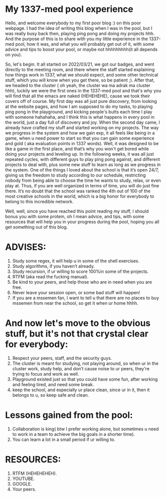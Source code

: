 #   My 1337-med pool experience


Hello, and welcome everybody to my first poor blog :) on this poor webpage. I had the idea of writing this blog when I was in the pool, but I was really busy back then, playing ping pong and doing my projects hhh. And the purpose of this is to share with you my little experience in the 1337-med pool, how it was, and what you will probably get out of it, with some advice and tips to boost your pool, or maybe not hhhhhhhhh(it all depends on you).

So, let's begin. It all started on 2022/03/21, we got our badges, and went directly to the meeting room, and there where the staff started explaining how things work in 1337, what we should expect, and some other technical stuff, which you will know when you get there, so be patient ;). After that, we headed to the cluster ( oh yeah, the cluster wa ma adrak ma cluster hhh), luckily we were the first ones in the 1337-med pool and that's why you will find that all the emacs are naked (HEHEHEHE), cause we took their covers off of course.
My first day was all just pure discovery, from looking at the website pages, and how I am supposed to do my tasks, to playing ping pong in the playground, and kicking people's butts each time I play with someone hahahaha, and I think this is what happens in every pool in the world, just a day full of discovery and joy. When the second day came, I already have crafted my stuff and started working on my projects. The way we progress in the system and how we gain exp, it all feels like being in a game, when u need power to start so that you can gain some experience and gold ( aka evaluation points in 1337 words). Well, it was designed to be like a game in the first place, and that’s why you won't get bored while doing your projects and leveling up.
In the following weeks, it was all just repeated cycles, with different guys to play ping pong against, and different projects to deal with, plus some new stuff to learn as long as we progress in the system. One of the things I loved about the school is that it’s open 24/7, giving us the freedom to study according to our schedule, restricting nobody from being able to choose the time he wants to study, relax, or even play at. Thus, if you are well organized in terms of time, you will do just fine there. It’s no doubt that the school was ranked the 4th out of 100 of the most creative schools in the world, which is a big honor for everybody to belong to this incredible network.

Well, well, since you have reached this point reading my stuff, I should bonus you with some protein, oh I mean advice, and tips, with some resources that will help you in your progress during the pool, hoping you all get something out of this blog.


# ADVISES:
1. Study some regex, it will help u in some of the shell exercises.
2. Study algorithms, if you haven’t already.
3. Study recursion, if ur willing to score 100%in some of the projects.
4. RTFM (aka read the fucking manual).
5. Be kind to your peers, and help those who are in need when you are free.
6. Never leave your session open, or some bad stuff will happen!
7. If you are a mssemen fan, I want to tell u that there are no places to buy mssemen from near the school, so get it when ur home hhhh.
 
# And now let's move to the obvious stuff, but it's not that crystal clear for everybody:
1. Respect your peers, staff, and the security guys.
2. The cluster is meant for studying, not playing around, so when ur in the cluster work, study help, and don’t cause noise to ur peers, they're trying to focus and work as well.
3. Playground existed just so that you could have some fun, after working and feeling tired, and need some break.
4. keep the school, and especially ur place clean, since ur in it, then it belongs to u, so keep safe and clean.
 
# Lessons gained from the pool:
1. Collaboration is king( btw I prefer working alone, but sometimes u need to work in a team to achieve the big goals in a shorter time).
2. You can learn a lot in a small period if ur willing to.

# RESOURCES:
1. RTFM (HEHEHEHEH).
2. YOUTUBE.
3. GOOGLE.
4. Your peers.
